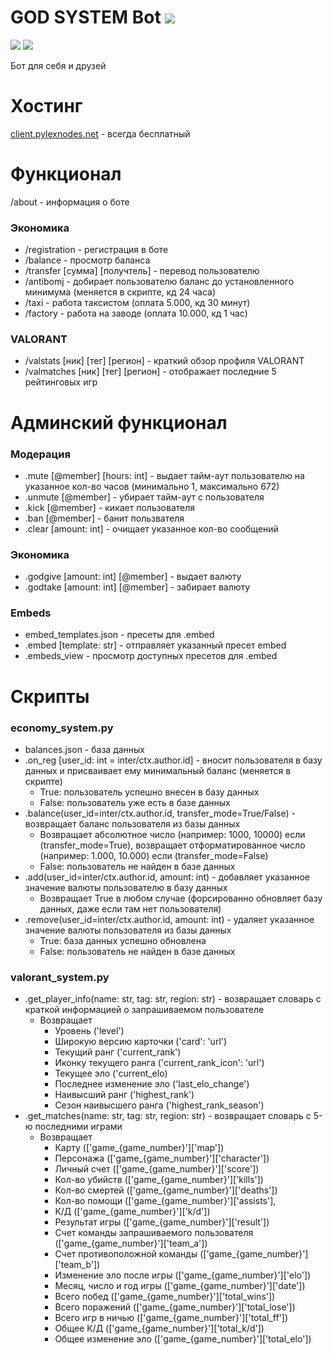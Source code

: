 # GOD SYSTEM Bot ![](https://img.shields.io/badge/1.0-7393B3)
![](https://img.shields.io/badge/Developed_on-Disnake-blue) ![](https://img.shields.io/badge/VALORANT_API_by-Henrik_Mertens-red)

Бот для себя и друзей

# Хостинг
[client.pylexnodes.net](https://client.pylexnodes.net/) - всегда бесплатный

# Функционал
/about - информация о боте
### Экономика
- /registration - регистрация в боте
- /balance - просмотр баланса
- /transfer [сумма] [получтель] - перевод пользователю
- /antibomj - добирает пользователю баланс до установленного минимума (меняется в скрипте, кд 24 часа)
- /taxi - работа таксистом (оплата 5.000, кд 30 минут)
- /factory - работа на заводе (оплата 10.000, кд 1 час)
### VALORANT
- /valstats [ник] [тег] [регион] - краткий обзор профиля VALORANT
- /valmatches [ник] [тег] [регион] - отображает последние 5 рейтинговых игр
# Админский функционал
### Модерация
- .mute [@member] [hours: int] - выдает тайм-аут пользователю на указанное кол-во часов (минимально 1, максимально 672)
- .unmute [@member] - убирает тайм-аут с пользователя
- .kick [@member] - кикает пользователя
- .ban [@member] - банит пользвателя
- .clear [amount: int] - очищает указанное кол-во сообщений
### Экономика
- .godgive [amount: int] [@member] - выдает валюту
- .godtake [amount: int] [@member] - забирает валюту
### Embeds
- embed_templates.json - пресеты для .embed
- .embed [template: str] - отправляет указанный пресет embed
- .embeds_view - просмотр доступных пресетов для .embed
# Скрипты 
### economy_system.py
- balances.json - база данных
- .on_reg [user_id: int = inter/ctx.author.id] - вносит пользователя в базу данных и присваивает ему минимальный баланс (меняется в скрипте)
  - True: пользователь успешно внесен в базу данных
  - False: пользователь уже есть в базе данных
- .balance(user_id=inter/ctx.author.id, transfer_mode=True/False) - возвращает баланс пользователя из базы данных
  - Возвращает абсолютное число (например: 1000, 10000) если (transfer_mode=True), возвращает отформатированное число (например: 1.000, 10.000) если (transfer_mode=False)
  - False: пользователь не найден в базе данных
- .add(user_id=inter/ctx.author.id, amount: int) - добавляет указанное значение валюты пользователю в базу данных
  - Возвращает True в любом случае (форсированно обновляет базу данных, даже если там нет пользователя)
- .remove(user_id=inter/ctx.author.id, amount: int) - удаляет указанное значение валюты пользователя из базы данных
  - True: база данных успешно обновлена
  - False: пользователь не найден в базе данных
### valorant_system.py
- .get_player_info(name: str, tag: str, region: str) - возвращает словарь с краткой информацией о запрашиваемом пользователе
  - Возвращает
    - Уровень ('level')
    - Широкую версию карточки ('card': 'url')
    - Текущий ранг ('current_rank')
    - Иконку текущего ранга ('current_rank_icon': 'url')
    - Текущее эло ('current_elo)
    - Последнее изменение эло ('last_elo_change')
    - Наивысший ранг ('highest_rank')
    - Сезон наивысшего ранга ('highest_rank_season')
- .get_matches(name: str, tag: str, region: str) - возвращает словарь с 5-ю последними играми 
  - Возвращает
    - Карту (['game_{game_number}']['map'])
    - Персонажа (['game_{game_number}']['character'])
    - Личный счет (['game_{game_number}']['score'])
    - Кол-во убийств (['game_{game_number}']['kills'])
    - Кол-во смертей (['game_{game_number}']['deaths'])
    - Кол-во помощи (['game_{game_number}']['assists'],
    - К/Д (['game_{game_number}']['k/d'])
    - Результат игры (['game_{game_number}']['result'])
    - Счет команды запрашиваемого пользователя (['game_{game_number}']['team_a'])
    - Счет противоположной команды (['game_{game_number}']['team_b'])
    - Изменение эло после игры (['game_{game_number}']['elo'])
    - Месяц, число и год игры (['game_{game_number}']['date'])
    - Всего побед (['game_{game_number}']['total_wins'])
    - Всего поражений (['game_{game_number}']['total_lose'])
    - Всего игр в ничью (['game_{game_number}']['total_ff'])
    - Общее К/Д (['game_{game_number}']['total_k/d'])
    - Общее изменение эло (['game_{game_number}']['total_elo'])
